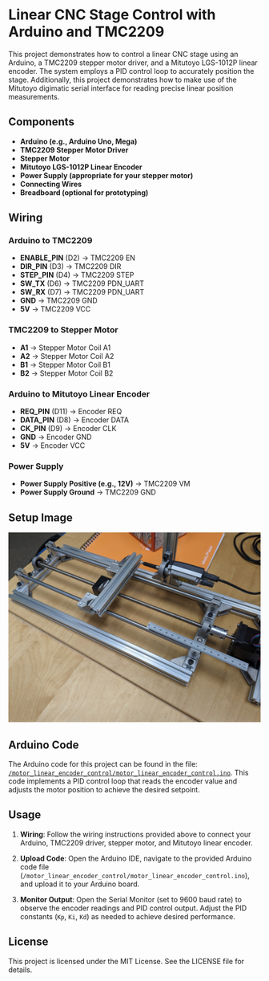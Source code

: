 # Linear CNC Stage Control with Arduino and TMC2209

This project demonstrates how to control a linear CNC stage using an Arduino, a TMC2209 stepper motor driver, and a Mitutoyo LGS-1012P linear encoder. The system employs a PID control loop to accurately position the stage. Additionally, this project demonstrates how to make use of the Mitutoyo digimatic serial interface for reading precise linear position measurements.

## Components

- **Arduino (e.g., Arduino Uno, Mega)**
- **TMC2209 Stepper Motor Driver**
- **Stepper Motor**
- **Mitutoyo LGS-1012P Linear Encoder**
- **Power Supply (appropriate for your stepper motor)**
- **Connecting Wires**
- **Breadboard (optional for prototyping)**

## Wiring

### Arduino to TMC2209
- **ENABLE_PIN** (D2) -> TMC2209 EN
- **DIR_PIN** (D3) -> TMC2209 DIR
- **STEP_PIN** (D4) -> TMC2209 STEP
- **SW_TX** (D6) -> TMC2209 PDN_UART
- **SW_RX** (D7) -> TMC2209 PDN_UART
- **GND** -> TMC2209 GND
- **5V** -> TMC2209 VCC

### TMC2209 to Stepper Motor
- **A1** -> Stepper Motor Coil A1
- **A2** -> Stepper Motor Coil A2
- **B1** -> Stepper Motor Coil B1
- **B2** -> Stepper Motor Coil B2

### Arduino to Mitutoyo Linear Encoder
- **REQ_PIN** (D11) -> Encoder REQ
- **DATA_PIN** (D8) -> Encoder DATA
- **CK_PIN** (D9) -> Encoder CLK
- **GND** -> Encoder GND
- **5V** -> Encoder VCC

### Power Supply
- **Power Supply Positive (e.g., 12V)** -> TMC2209 VM
- **Power Supply Ground** -> TMC2209 GND

## Setup Image

![Motor Linear Encoder Setup](./pictures/motor_linear_encoder_setup.jpg)

## Arduino Code

The Arduino code for this project can be found in the file: [`/motor_linear_encoder_control/motor_linear_encoder_control.ino`](./motor_linear_encoder_control/motor_linear_encoder_control.ino). This code implements a PID control loop that reads the encoder value and adjusts the motor position to achieve the desired setpoint.

## Usage

1. **Wiring**: Follow the wiring instructions provided above to connect your Arduino, TMC2209 driver, stepper motor, and Mitutoyo linear encoder.

2. **Upload Code**: Open the Arduino IDE, navigate to the provided Arduino code file (`/motor_linear_encoder_control/motor_linear_encoder_control.ino`), and upload it to your Arduino board.

3. **Monitor Output**: Open the Serial Monitor (set to 9600 baud rate) to observe the encoder readings and PID control output. Adjust the PID constants (`Kp`, `Ki`, `Kd`) as needed to achieve desired performance.

## License

This project is licensed under the MIT License. See the LICENSE file for details.
